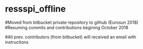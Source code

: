 # ressspi_offline

#Moved from bitbucket private repository to github (Eurosun 2018)
#Resuming commits and contributions begining October 2018

#All prev. contributors (from bitbucket) will received an email with instructions
